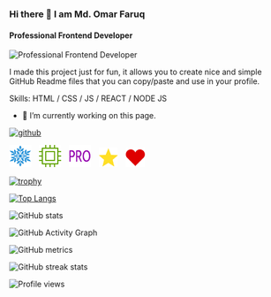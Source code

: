 ### Hi there 👋 I am Md. Omar Faruq

<!--
**OmarFaruq967/OmarFaruq967** is a ✨ _special_ ✨ repository because its `README.md` (this file) appears on your GitHub profile.

Here are some ideas to get you started:

- 🔭 I’m currently working on ...
- 🌱 I’m currently learning ...
- 👯 I’m looking to collaborate on ...
- 🤔 I’m looking for help with ...
- 💬 Ask me about ...
- 📫 How to reach me: ...
- 😄 Pronouns: ...
- ⚡ Fun fact: ...
-->

#### Professional Frontend Developer
![Professional Frontend Developer]([https://arturssmirnovs.github.io/github-profile-readme-generator/images/banner.png](https://i.ibb.co/RC6cwm8/Git-Hub-Banner.png))

I made this project just for fun, it allows you to create nice and simple GitHub Readme files that you can copy/paste and use in your profile.

Skills: HTML  / CSS / JS / REACT / NODE JS 

- 🔭 I’m currently working on this page. 


[<img src='https://i.ibb.co/RC6cwm8/Git-Hub-Banner.png' alt='github' height='40'>](https://github.com/OmarFaruq967)  

<a href='https://archiveprogram.github.com/'><img src='https://raw.githubusercontent.com/acervenky/animated-github-badges/master/assets/acbadge.gif' width='40' height='40'></a> <a href='https://docs.github.com/en/developers'><img src='https://raw.githubusercontent.com/acervenky/animated-github-badges/master/assets/devbadge.gif' width='40' height='40'></a> <a href='https://github.com/pricing'><img src='https://raw.githubusercontent.com/acervenky/animated-github-badges/master/assets/pro.gif' width='40' height='40'></a> <a href='https://stars.github.com/'><img src='https://raw.githubusercontent.com/acervenky/animated-github-badges/master/assets/starbadge.gif' width='35' height='35'></a> <a href='https://docs.github.com/en/github/supporting-the-open-source-community-with-github-sponsors'><img src='https://raw.githubusercontent.com/acervenky/animated-github-badges/master/assets/sponsorbadge.gif' width='35' height='35'></a> 

[![trophy](https://github-profile-trophy.vercel.app/?username=OmarFaruq967)](https://github.com/ryo-ma/github-profile-trophy)

[![Top Langs](https://github-readme-stats.vercel.app/api/top-langs/?username=OmarFaruq967)](https://github.com/anuraghazra/github-readme-stats)

![GitHub stats](https://github-readme-stats.vercel.app/api?username=OmarFaruq967&show_icons=true&count_private=true)  

![GitHub Activity Graph](https://activity-graph.herokuapp.com/graph?username=OmarFaruq967)  

![GitHub metrics](https://metrics.lecoq.io/OmarFaruq967)  

![GitHub streak stats](https://streak-stats.demolab.com/?user=OmarFaruq967)  

![Profile views](https://gpvc.arturio.dev/OmarFaruq967)  
